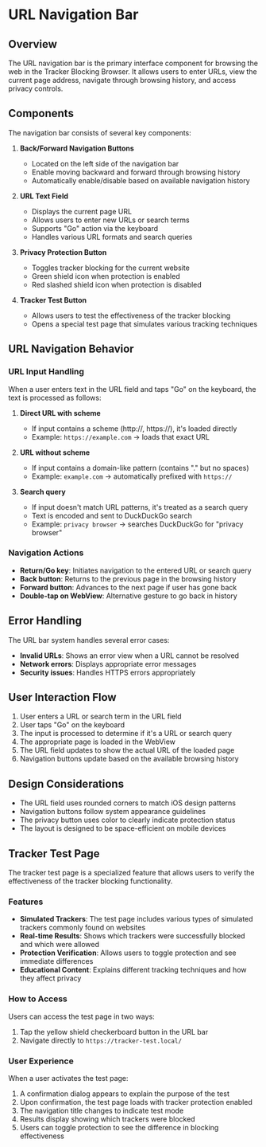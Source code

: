 # URL Navigation Bar

## Overview

The URL navigation bar is the primary interface component for browsing the web in the Tracker Blocking Browser. It allows users to enter URLs, view the current page address, navigate through browsing history, and access privacy controls.

## Components

The navigation bar consists of several key components:

1. **Back/Forward Navigation Buttons**
   - Located on the left side of the navigation bar
   - Enable moving backward and forward through browsing history
   - Automatically enable/disable based on available navigation history

2. **URL Text Field**
   - Displays the current page URL
   - Allows users to enter new URLs or search terms
   - Supports "Go" action via the keyboard
   - Handles various URL formats and search queries

3. **Privacy Protection Button**
   - Toggles tracker blocking for the current website
   - Green shield icon when protection is enabled
   - Red slashed shield icon when protection is disabled

4. **Tracker Test Button**
   - Allows users to test the effectiveness of the tracker blocking
   - Opens a special test page that simulates various tracking techniques

## URL Navigation Behavior

### URL Input Handling

When a user enters text in the URL field and taps "Go" on the keyboard, the text is processed as follows:

1. **Direct URL with scheme**
   - If input contains a scheme (http://, https://), it's loaded directly
   - Example: `https://example.com` → loads that exact URL

2. **URL without scheme**
   - If input contains a domain-like pattern (contains "." but no spaces)
   - Example: `example.com` → automatically prefixed with `https://`

3. **Search query**
   - If input doesn't match URL patterns, it's treated as a search query
   - Text is encoded and sent to DuckDuckGo search
   - Example: `privacy browser` → searches DuckDuckGo for "privacy browser"

### Navigation Actions

- **Return/Go key**: Initiates navigation to the entered URL or search query
- **Back button**: Returns to the previous page in the browsing history
- **Forward button**: Advances to the next page if user has gone back
- **Double-tap on WebView**: Alternative gesture to go back in history

## Error Handling

The URL bar system handles several error cases:

- **Invalid URLs**: Shows an error view when a URL cannot be resolved
- **Network errors**: Displays appropriate error messages
- **Security issues**: Handles HTTPS errors appropriately

## User Interaction Flow

1. User enters a URL or search term in the URL field
2. User taps "Go" on the keyboard
3. The input is processed to determine if it's a URL or search query
4. The appropriate page is loaded in the WebView
5. The URL field updates to show the actual URL of the loaded page
6. Navigation buttons update based on the available browsing history

## Design Considerations

- The URL field uses rounded corners to match iOS design patterns
- Navigation buttons follow system appearance guidelines
- The privacy button uses color to clearly indicate protection status
- The layout is designed to be space-efficient on mobile devices

## Tracker Test Page

The tracker test page is a specialized feature that allows users to verify the effectiveness of the tracker blocking functionality.

### Features

- **Simulated Trackers**: The test page includes various types of simulated trackers commonly found on websites
- **Real-time Results**: Shows which trackers were successfully blocked and which were allowed
- **Protection Verification**: Allows users to toggle protection and see immediate differences
- **Educational Content**: Explains different tracking techniques and how they affect privacy

### How to Access

Users can access the test page in two ways:
1. Tap the yellow shield checkerboard button in the URL bar
2. Navigate directly to `https://tracker-test.local/`

### User Experience

When a user activates the test page:
1. A confirmation dialog appears to explain the purpose of the test
2. Upon confirmation, the test page loads with tracker protection enabled
3. The navigation title changes to indicate test mode
4. Results display showing which trackers were blocked
5. Users can toggle protection to see the difference in blocking effectiveness
